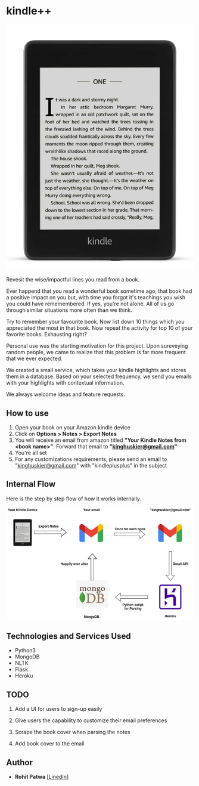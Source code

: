 # kindle++

![Kindle diagram](https://github.com/rohitpatwa/kindleplusplus/blob/master/media/Kindle-111.jpg)

Revesit the wise/impactful lines you read from a book.

Ever happend that you read a wonderful book sometime ago, that book had a positive impact on you but, with time you forgot it's teachings you wish you could have rememembered. If yes, you're not alone. All of us go through similar situations more often than we think.

Try to remember your favourite book. Now list down 10 things which you appreciated the most in that book. Now repeat the activity for top 10 of your favorite books. Exhausting right?

Personal use was the starting motivation for this project. Upon sureveying random people, we came to realize that this problem is far more frequent that we ever expected.

We created a small service, which takes your kindle highlights and stores them in a database. Based on your selected frequency, we send you emails with your highlights with contextual information.

We always welcome ideas and feature requests.

## How to use

1. Open your book on your Amazon kindle device
2. Click on **Options > Notes > Export Notes**
3. You will receive an email from amazon titled **"Your Kindle Notes from \<book name\>"**. Forward that email to **"kinghuskier@gmail.com"**
4. You're all set
5. For any customizations requirements, please send an email to "kinghuskier@gmail.com" with "kindleplusplus" in the subject

## Internal Flow

Here is the step by step flow of how it works internally.

![Flow diagram](https://github.com/rohitpatwa/kindleplusplus/blob/master/media/flow.png)

## Technologies and Services Used

* Python3
* MongoDB
* NLTK
* Flask
* Heroku

## TODO

1. Add a UI for users to sign-up easily
  
2. Give users the capability to customize their email preferences

3. Scrape the book cover when parsing the notes

4. Add book cover to the email

## Author

* **Rohit Patwa** [\[LinedIn\]](https://www.linkedin.com/in/rohitpatwa/)